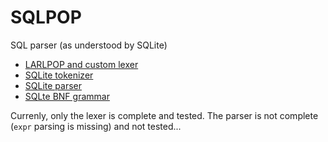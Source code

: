 # SQLPOP

SQL parser (as understood by SQLite)

* [LARLPOP and custom lexer](https://github.com/nikomatsakis/lalrpop/issues/39)
* [SQLite tokenizer](http://www.sqlite.org/cgi/src/artifact/32aeca12f0d57a5c)
* [SQLite parser](http://www.sqlite.org/cgi/src/artifact/d7bff41d460f2df9)
* [SQLte BNF grammar](http://www.sqlite.org/docsrc/doc/trunk/art/syntax/all-bnf.html)

Currenly, only the lexer is complete and tested.
The parser is not complete (`expr` parsing is missing) and not tested...
